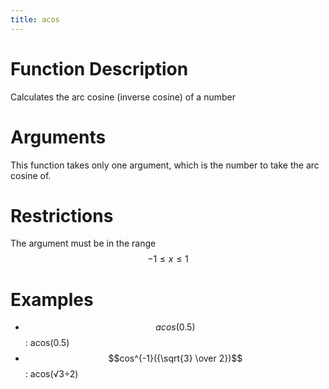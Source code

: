 ```yaml
---
title: acos
---
```


<script src='https://cdnjs.cloudflare.com/ajax/libs/mathjax/2.7.5/latest.js?config=TeX-MML-AM_CHTML' async></script>

# Function Description
Calculates the arc cosine (inverse cosine) of a number

# Arguments
This function takes only one argument, which is the number to take the arc cosine of.

# Restrictions
The argument must be in the range $$-1 \leq x \leq 1$$

# Examples
- $$acos(0.5)$$: acos(0.5)
- $$cos^{-1}({\sqrt{3} \over 2})$$: acos(√3÷2)
